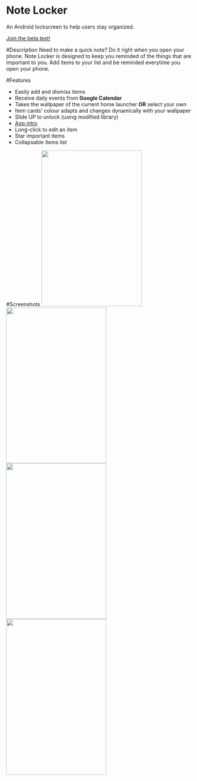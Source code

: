 # Note Locker
An Android lockscreen to help users stay organized.

<a href = "https://play.google.com/apps/testing/com.dev.fondson.NoteLocker">Join the beta test!</a>

#Description
Need to make a quick note? Do it right when you open your phone. Note Locker is designed to keep you reminded of the things that are important to you. Add items to your list and 
be reminded everytime you open your phone.

#Features
- Easily add and dismiss items
- Receive daily events from <b>Google Calendar</b>
- Takes the wallpaper of the current home launcher <b>OR</b> select your own
- Item cards' colour adapts and changes dynamically with your wallpaper
- Slide UP to unlock (using modified library)
- <a href ="https://github.com/PaoloRotolo/AppIntro"> App intro</a>
- Long-click to edit an item
- Star important items
- Collapsable items list

#Screenshots
<img src="https://dl2.pushbulletusercontent.com/ZOu0yRK0TZTDu5Kl2EmCEmyqBDseGO2Z/UZDeviceArtGeneratorImg2017-02-19-15-22-21.jpg" width="270px" height="420px" />
<img src="https://dl2.pushbulletusercontent.com/5u6NaGoUpx2xlNu8l4UsPKS3QwQKhu0T/UZDeviceArtGeneratorImg2017-02-19-15-22-56.jpg" width="270px" height="420px" />
<img src="https://dl2.pushbulletusercontent.com/AA1t3qiqKI3V7zueQ5BnI0VKQCzEOUhj/UZDeviceArtGeneratorImg2017-02-19-15-24-03.jpg" width="270px" height="420px" />
<img src="https://dl2.pushbulletusercontent.com/4jS1JrpizAG9eAgyzt7Xw8GYAgwtejF3/UZDeviceArtGeneratorImg2017-02-19-16-30-27.jpg" width="270px" height="420px" />
